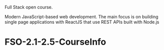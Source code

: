Full Stack open course.

Modern JavaScript-based web development.
The main focus is on building single page applications with ReactJS that use REST APIs built with Node.js

# FSO-2.1-2.5-CourseInfo  
